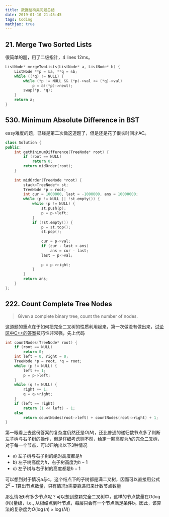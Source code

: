 ```yaml
---
title: 数据结构类问题总结
date: 2019-01-10 21:45:45
tags: Coding
mathjax: true
---
```


## 21. Merge Two Sorted Lists
<!--more-->
很简单的题，用了二级指针，4 lines 12ms。

```cpp
ListNode* mergeTwoLists(ListNode* a, ListNode* b) {
    ListNode **p = &a, **q = &b;
    while ((*q) != NULL) {
        while (*p != NULL && (*p)->val <= (*q)->val)
            p = &((*p)->next);
        swap(*p, *q);
    }
    return a;
}
```

## 530. Minimum Absolute Difference in BST

easy难度的题，已经是第二次做这道题了，但是还是花了很长时间才AC。

```cpp
class Solution {
public:
    int getMinimumDifference(TreeNode* root) {
        if (root == NULL)
            return 0;
        return midOrder(root);
    }
    
    int midOrder(TreeNode *root) {
        stack<TreeNode*> st;
        TreeNode *p = root;
        int cur = 1000000, last = -1000000, ans = 10000000;
        while (p != NULL || !st.empty()) {
            while (p != NULL) {
                st.push(p);
                p = p->left;
            }
            if (!st.empty()) {
                p = st.top();
                st.pop();
                
                cur = p->val;
                if (cur - last < ans)
                    ans = cur - last;
                last = p->val;
                
                p = p->right;
            }
        }
        return ans;
    }
};
```

## 222. Count Complete Tree Nodes

> Given a complete binary tree, count the number of nodes.

这道题的重点在于如何把完全二叉树的性质利用起来，第一次做没有做出来，[讨论区中C++的答案](https://leetcode.com/problems/count-complete-tree-nodes/discuss/61953/Easy-short-c%2B%2B-recursive-solution)技巧性非常强，先上代码

```cpp
int countNodes(TreeNode* root) {
    if (root == NULL)
        return 0;
    int left = 0, right = 0;
    TreeNode *p = root, *q = root;
    while (p != NULL) {
        left += 1;
        p = p->left;
    }
    while (q != NULL) {
        right += 1;
        q = q->right;
    }
    if (left == right)
        return (1 << left) - 1;
    else
        return countNodes(root->left) + countNodes(root->right) + 1;
}
```

第一眼看上去这份答案的复杂度仍然还是$O(N)$，还比普通的递归数节点多了判断左子树与右子树的操作，但是仔细考虑则不然，给定一颗高度为$h$的完全二叉树，对于每一个节点，可以归纳出以下3种情况

- a) 左子树与右子树的绝对高度都是$h$
- b) 左子树高度为$h$，右子树高度为$h-1$
- c) 左子树与右子树的高度都是$h-1$

可以想到对于情况a与c，这个结点下的子树都是满二叉树，因而可以直接用公式$2^{d}-1$算出节点数量，只有情况b需要靠递归来计数节点数量

那么情况b有多少节点呢？可以想到整颗完全二叉树中，这样的节点数量在$O(\log(N))$量级，i.e., 从根结点到叶节点，每层只会有一个节点满足条件b。因此，该算法的复杂度为$O(\log(n)\times{\log(N)})$